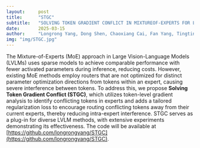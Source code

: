 ```yaml
---
layout:     post
title:      "STGC"
subtitle:   "SOLVING TOKEN GRADIENT CONFLICT IN MIXTUREOF-EXPERTS FOR LARGE VISION-LANGUAGE MODEL"
date:       2025-03-15
author:     "Longrong Yang, Dong Shen, Chaoxiang Cai, Fan Yang, Tingting Gao, Di Zhang, Xi Li"
img: "img/STGC.jpg"
---
```


The Mixture-of-Experts (MoE) approach in Large Vision-Language Models (LVLMs) uses sparse models to achieve comparable performance with fewer activated parameters during inference, reducing costs. However, existing MoE methods employ routers that are not optimized for distinct parameter optimization directions from tokens within an expert, causing severe interference between tokens. To address this, we propose **Solving Token Gradient Conflict (STGC)**, which utilizes token-level gradient analysis to identify conflicting tokens in experts and adds a tailored regularization loss to encourage routing conflicting tokens away from their current experts, thereby reducing intra-expert interference. STGC serves as a plug-in for diverse LVLM methods, with extensive experiments demonstrating its effectiveness. The code will be available at [https://github.com/longrongyang/STGC](https://github.com/longrongyang/STGC).
